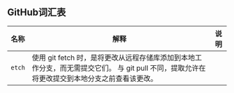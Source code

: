 ## GitHub词汇表



| 名称   | 解释                                                                                                                                         | 说明 |
| ------ | -------------------------------------------------------------------------------------------------------------------------------------------- | ---- |
| `etch` | 使用 git fetch 时，是将更改从远程存储库添加到本地工作分支，而无需提交它们。 与 git pull 不同，提取允许在将更改提交到本地分支之前查看该更改。 |      |